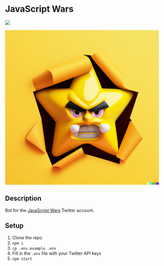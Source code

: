 # JavaScript Wars

![](https://img.shields.io/badge/JavaScript-ES6-green.svg)

![](img/logo.png)

## Description

Bot for the [JavaScript Wars](https://twitter.com/JavaScriptWars) Twitter account.

## Setup

1. Clone the repo
2. `npm i`
3. `cp .env.example .env`
4. Fill in the `.env` file with your Twitter API keys
5. `npm start`
